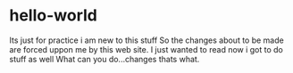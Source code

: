 # hello-world
Its just for practice i am new to this stuff
So the changes about to be made are forced uppon me by this web site. I just wanted to read now i got to do stuff as well
What can you do...changes thats what.
